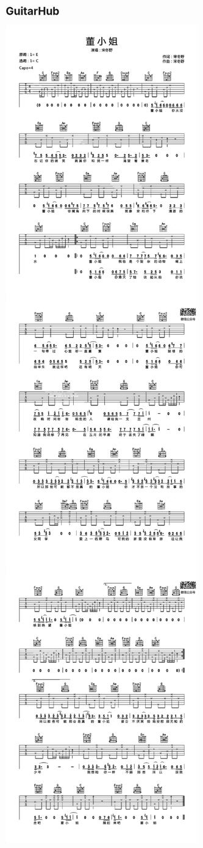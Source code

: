 # GuitarHub

![董小姐吉他谱_C调完整弹唱版_宋冬野_0](./董小姐吉他谱_C调完整弹唱版_宋冬野_0.jpg)
![董小姐吉他谱_C调完整弹唱版_宋冬野_1](./董小姐吉他谱_C调完整弹唱版_宋冬野_1.jpg)
![董小姐吉他谱_C调完整弹唱版_宋冬野_2](./董小姐吉他谱_C调完整弹唱版_宋冬野_2.jpg)
